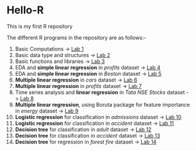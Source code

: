 # Hello-R
This is my first R repository

The different R programs in the repository are as follows:-

1. Basic Computations -> [Lab 1](https://github.com/ipshitag/Hello-R/blob/master/Lab%201.ipynb)
2. Basic data type and structures -> [Lab 2](https://github.com/ipshitag/Hello-R/blob/master/Lab2.ipynb)
3. Basic functions and libraries -> [Lab 3](https://github.com/ipshitag/Hello-R/blob/master/Lab3.ipynb)
4. EDA and **simple linear regression** in *profits* dataset -> [Lab 4](https://github.com/ipshitag/Hello-R/blob/master/CAT1.ipynb)
5. EDA and **simple linear regression** in *Boston* dataset -> [Lab 5](https://github.com/ipshitag/Hello-R/blob/master/Lab%205.ipynb)
6. **Multiple linear regression** in *cars* dataset -> [Lab 6](https://github.com/ipshitag/Hello-R/blob/master/Lab6.ipynb)
7. **Multiple linear regression** in *profits* dataset -> [Lab 7](https://github.com/ipshitag/Hello-R/blob/master/CIA_16thMarch.ipynb)
8. Time series analysis and **linear regression** in *Tata NSE Stocks* dataset -> [Lab 8](https://github.com/ipshitag/Hello-R/blob/master/Lab8.ipynb)
9. **Multiple linear regression**, using Boruta package for feature importance in *energy* dataset -> [Lab 9](https://github.com/ipshitag/Hello-R/blob/master/Lab%209.ipynb)
10. **Logistic regression** for classification in *admissions* dataset -> [Lab 10](https://github.com/ipshitag/Hello-R/blob/master/Lab10.Rmd)
11. **Logistic regression** for classification in *accident* dataset -> [Lab 11](https://github.com/ipshitag/Hello-R/blob/master/Lab11.Rmd)
12. **Decision tree** for classification in *adult* dataset -> [Lab 12](https://github.com/ipshitag/Hello-R/blob/master/Lab12.Rmd)
13. **Decision tree** for classification in *accident* dataset -> [Lab 13](https://github.com/ipshitag/Hello-R/blob/master/Lab13.Rmd)
14. **Decision tree** for regression in *forest fire* dataset -> [Lab 14](https://github.com/ipshitag/Hello-R/blob/master/Lab%2014.Rmd) 
